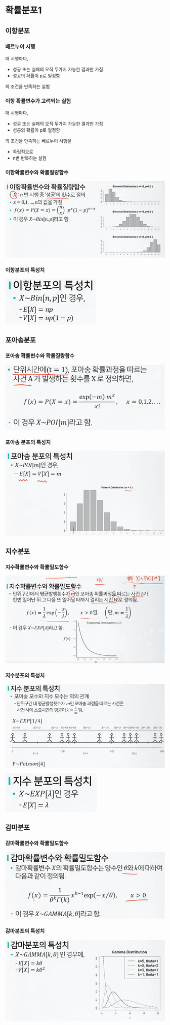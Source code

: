# 확률분포1

## 이항분포

### 베르누이 시행

매 시행마다,

* 성공 또는 실패의 오직 두가지 가능한 결과만 가짐
* 성공의 확률이 p로 일정함

의 조건을 만족하는 실험

### 이항 확률변수가 고려되는 실험

매 시행마다,

* 성공 또는 실패의 오직 두가지 가능한 결과만 가짐
* 성공의 확률이 p로 일정함

의 조건을 만족하는 베르누이 시행을

* 독립적으로
* n번 반복하는 실험

### 이항확률변수와 확률질량함수

![4-1](04_확률분포1.assets/4-1.png)

### 이항분포의 특성치

![4-2](04_확률분포1.assets/4-2.png)

## 포아송분포

### 포아송 확률변수와 확률질량함수

![4-3](04_확률분포1.assets/4-3.png)

### 포아송 분포의 특성치

![4-4](04_확률분포1.assets/4-4.png)

## 지수분포

### 지수확률변수와 확률밀도함수

![4-5](04_확률분포1.assets/4-5.png)

### 지수분포의 특성치

![4-6](04_확률분포1.assets/4-6.png)

![4-7](04_확률분포1.assets/4-7.png)

## 감마분포

### 감마확률변수와 확률밀도함수

![4-8](04_확률분포1.assets/4-8.png)

### 감마분포의 특성치

![4-9](04_확률분포1.assets/4-9.png)
